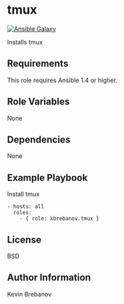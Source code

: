 tmux
====

[![Ansible Galaxy](https://img.shields.io/badge/galaxy-kbrebanov.tmux-660198.svg)](https://galaxy.ansible.com/list#/roles/3951)

Installs tmux

Requirements
------------

This role requires Ansible 1.4 or higher.

Role Variables
--------------

None

Dependencies
------------

None

Example Playbook
----------------

Install tmux
```
- hosts: all
  roles:
    - { role: kbrebanov.tmux }
```

License
-------

BSD

Author Information
------------------

Kevin Brebanov
